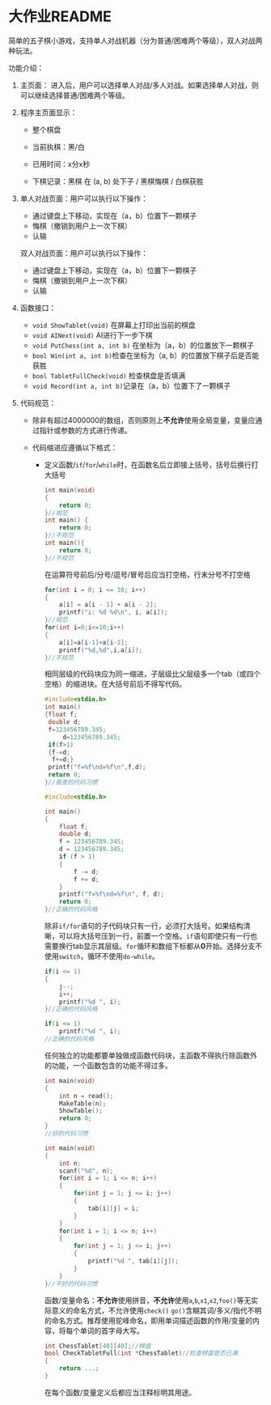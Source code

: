 # 大作业README

简单的五子棋小游戏，支持单人对战机器（分为普通/困难两个等级），双人对战两种玩法。



功能介绍：

1. 主页面： 进入后，用户可以选择单人对战/多人对战。如果选择单人对战，则可以继续选择普通/困难两个等级。

2. 程序主页面显示：

   - 整个棋盘

   - 当前执棋：黑/白
   - 已用时间：x分x秒
   - 下棋记录：黑棋 在 (a, b) 处下子 / 黑棋悔棋 / 白棋获胜

3. 单人对战页面：用户可以执行以下操作：

   - 通过键盘上下移动，实现在（a，b）位置下一颗棋子
   - 悔棋（撤销到用户上一次下棋）
   - 认输

   双人对战页面：用户可以执行以下操作：

   - 通过键盘上下移动，实现在（a，b）位置下一颗棋子
   - 悔棋（撤销到用户上一次下棋）
   - 认输

4. 函数接口：

   - ``void ShowTablet(void)`` 在屏幕上打印出当前的棋盘
   - ``void AINext(void)`` AI进行下一步下棋
   - ``void PutChess(int a, int b)`` 在坐标为（a，b）的位置放下一颗棋子
   - ``bool Win(int a, int b)``检查在坐标为（a, b）的位置放下棋子后是否能获胜
   - ``bool TabletFullCheck(void)`` 检查棋盘是否填满
   - ``void Record(int a, int b)``记录在（a，b）位置下了一颗棋子

5. 代码规范：

   - 除非有超过4000000的数组，否则原则上**不允许**使用全局变量，变量应通过指针或参数的方式进行传递。

   - 代码缩进应遵循以下格式：

     - 定义函数/``if``/``for``/``while``时，在函数名后立即接上括号，括号后换行打大括号

       ```c
       int main(void)
       {
           return 0;
       }//规范
       int main() {
           return 0;
       }//不规范
       int main(){
           return 0;
       }//不规范
       ```

       在运算符号前后/分号/逗号/冒号后应当打空格，行末分号不打空格

       ```c
       for(int i = 0; i <= 10; i++)
       {
           a[i] = a[i - 1] + a[i - 2];
           printf("i: %d %d\n", i, a[i]);
       }//规范
       for(int i=0;i<=10;i++)
       {
           a[i]=a[i-1]+a[i-2];
           printf("%d,%d",i,a[i]);
       }//不规范
       ```

       相同层级的代码块应为同一缩进，子层级比父层级多一个tab（或四个空格）的缩进块。在大括号前后不得写代码。

       ```c
       #include<stdio.h>
       int main()
       {float f;   
        double d;        
        f=123456789.345;
        	d=123456789.345;
        if(f>1)
        {f-=d;
         f+=d;}
        printf("f=%f\nd=%f\n",f,d);
        return 0;
       }//极差的代码习惯
       
       #include<stdio.h>
       
       int main()
       {
           float f;
           double d;
           f = 123456789.345;
           d = 123456789.345;
           if (f > 1)
           {
               f -= d;
               f += d;
           }
           printf("f=%f\nd=%f\n", f, d);
           return 0;
       }//正确的代码风格
       ```

       除非``if/for``语句的子代码块只有一行，必须打大括号。如果结构清晰，可以将大括号压到一行，前置一个空格。``if``语句即使只有一行也需要换行tab显示其层级。``for``循环和数组下标都从**0**开始。选择分支不使用``switch``，循环不使用``do-while``。

       ```c
       if(i <= 1)
       {
           j--;
           i++;
           printf("%d ", i);
       }//正确的代码风格
       
       if(i <= 1)
           printf("%d ", i);
       //正确的代码风格
       ```

       任何独立的功能都要单独做成函数代码块，主函数不得执行除函数外的功能，一个函数包含的功能不得过多。

       ```c
       int main(void)
       {
           int n = read();
           MakeTable(n);
           ShowTable();
           return 0;
       }
       //好的代码习惯
       
       int main(void)
       {
           int n;
           scanf("%d", n);
           for(int i = 1; i <= n; i++)
           {
               for(int j = 1; j <= i; j++)
               {
                   tab[i][j] = i;
               }
           }
           for(int i = 1; i <= n; i++)
           {
               for(int j = 1; j <= i; j++)
               {
                   printf("%d ", tab[i][j]);
               }
           }
       }//不好的代码习惯
       ```

       函数/变量命名：**不允许**使用拼音，**不允许**使用``a``,``b``,``x1``,``x2``,``foo()``等无实际意义的命名方式，不允许使用``check()`` ``go()``含糊其词/多义/指代不明的命名方式。推荐使用驼峰命名，即用单词描述函数的作用/变量的内容，将每个单词的首字母大写。

       ```c
       int ChessTablet[40][40];//棋盘
       bool CheckTabletFull(int *ChessTablet)//检查棋盘是否已满
       {
           return ...;
       }
       ```

       在每个函数/变量定义后都应当注释标明其用途。

       